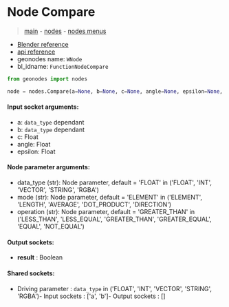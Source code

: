 # Node Compare

> [main](../structure.md) - [nodes](nodes.md) - [nodes menus](nodes_menus.md)

- [Blender reference](https://docs.blender.org/manual/en/latest/modeling/geometry_nodes/utilities/compare.html)
- [api reference](https://docs.blender.org/api/current/bpy.types.FunctionNodeCompare.html)
- geonodes name: `WNode`
- bl_idname: `FunctionNodeCompare`

```python
from geonodes import nodes

node = nodes.Compare(a=None, b=None, c=None, angle=None, epsilon=None, data_type='FLOAT', mode='ELEMENT', operation='GREATER_THAN')
```

#### Input socket arguments:

- a: `data_type` dependant
- b: `data_type` dependant
- c: Float
- angle: Float
- epsilon: Float

#### Node parameter arguments:

- data_type (str): Node parameter, default = 'FLOAT' in ('FLOAT', 'INT', 'VECTOR', 'STRING', 'RGBA')
- mode (str): Node parameter, default = 'ELEMENT' in ('ELEMENT', 'LENGTH', 'AVERAGE', 'DOT_PRODUCT', 'DIRECTION')
- operation (str): Node parameter, default = 'GREATER_THAN' in ('LESS_THAN', 'LESS_EQUAL', 'GREATER_THAN', 'GREATER_EQUAL', 'EQUAL', 'NOT_EQUAL')

#### Output sockets:

- **result** : Boolean

#### Shared sockets:

- Driving parameter : ``data_type`` in ('FLOAT', 'INT', 'VECTOR', 'STRING', 'RGBA')- Input sockets  : ['a', 'b']- Output sockets : []